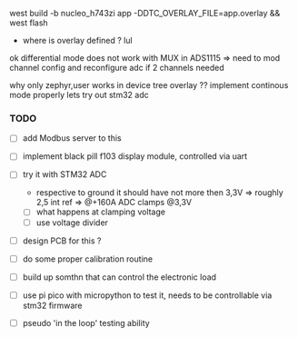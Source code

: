 
west build -b nucleo_h743zi app -DDTC_OVERLAY_FILE=app.overlay && west flash
- where is overlay defined ? lul

ok differential mode does not work with MUX in ADS1115 => need to mod channel config and reconfigure
adc if 2 channels needed

why only zephyr,user works in device tree overlay ??
implement continous mode properly
lets try out stm32 adc


### TODO
- [ ] add Modbus server to this
- [ ] implement black pill f103 display module, controlled via uart
- [ ] try it with STM32 ADC
    - respective to ground it should have not more then 3,3V => roughly 2,5 int ref => @+160A ADC clamps @3,3V
    - [ ] what happens at clamping voltage
    - [ ] use voltage divider
- [ ] design PCB for this ? 
- [ ] do some proper calibration routine
- [ ] build up somthn that can control the electronic load
- [ ] use pi pico with micropython to test it, needs to be controllable via stm32 firmware
- [ ] pseudo 'in the loop' testing ability

